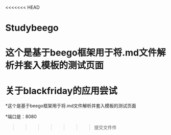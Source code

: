 <<<<<<< HEAD
# Studybeego
这个是基于beego框架用于将.md文件解析并套入模板的测试页面
=======
# 关于blackfriday的应用尝试

*这个是基于beego框架用于将.md文件解析并套入模板的测试页面

*端口是：8080



>>>>>>> 提交文件件

